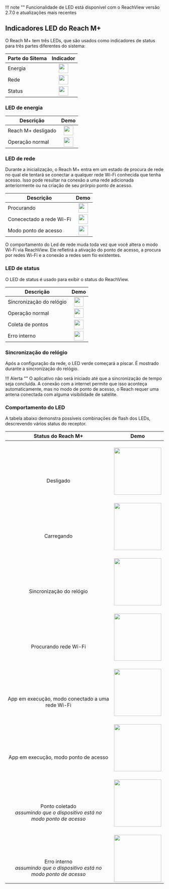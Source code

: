 !!! note ""
Funcionalidade de LED está disponível com o ReachView versão 2.7.0 e atualizações mais recentes 

## Indicadores LED do Reach M+

O Reach M+ tem três LEDs, que são usados como indicadores de status para três partes diferentes do sistema:

| Parte do Sitema | Indicador |
|-----------|------|
|Energia|<div style="text-align: center;"><img src="../img/reachm-plus/led-status/orange.png" style="width: 30px;"></div> |
|Rede|<div style="text-align: center;"><img src="../img/reachm-plus/led-status/blue.png" style="width: 30px;"></div> |
|Status|<div style="text-align: center;"><img src="../img/reachm-plus/led-status/green.png" style="width: 30px;"></div> |



### LED de energia

| Descrição | Demo |
|-----------|------|
|Reach M+ desligado |<div style="text-align: center;"><img src="../img/reachm-plus/led-status/grey.png" style="width: 30px;"></div> |
|Operação normal|<div style="text-align: center;"><img src="../img/reachm-plus/led-status/orange.png" style="width: 30px;"></div> |


### LED de rede

Durante a inicialização, o Reach M+ entra em um estado de procura de rede no qual ele tentará se conectar a qualquer rede Wi-Fi conhecida que tenha acesso. Isso pode resultar na conexão a uma rede adicionada anteriormente ou na criação de seu prórpio ponto de acesso.

| Descrição | Demo |
|-----------|------|
|Procurando|<div style="text-align: center;"><img src="../img/reachm-plus/led-status/network-scanning-led.gif" style="width: 30px;"></div> |
|Conecectado a rede Wi-Fi|<div style="text-align: center;"><img src="../img/reachm-plus/led-status/client-led.gif" style="width: 30px;"></div> |
|Modo ponto de acesso|<div style="text-align: center;"><img src="../img/reachm-plus/led-status/blue.png" style="width: 30px;"></div> |

O comportamento do Led de rede muda toda vez que você altera o modo Wi-Fi via ReachView. Ele refletirá a ativação do ponto de acesso, a procura por redes Wi-Fi e a conexão a redes sem fio existentes.

### LED de status

O LED de status é usado para exibir o status do ReachView. 

| Descrição | Demo |
|-----------|------|
|Sincronização do relógio|<div style="text-align: center;"><img src="../img/reachm-plus/led-status/time-sync-led.gif" style="width: 30px;"></div> |
|Operação normal|<div style="text-align: center;"><img src="../img/reachm-plus/led-status/green.png" style="width: 30px;"></div> |
|Coleta de pontos|<div style="text-align: center;"><img src="../img/reachm-plus/led-status/point-collection-led.gif" style="width: 30px;"></div> |
|Erro interno|<div style="text-align: center;"><img src="../img/reachm-plus/led-status/grey.png" style="width: 30px;"></div> |


### Sincronização do relógio
Após a configuração da rede, o LED verde começará a piscar. É mostrado durante a sincronização do relógio.

!!! Alerta ""
O aplicativo não será iniciado até que a sincronização de tempo seja concluída. A conexão com a internet permite que isso aconteça automaticamente, mas no modo de ponto de acesso, o Reach requer uma antena conectada com alguma visibilidade de satélite.



### Comportamento do LED

A tabela abaixo demonstra possíveis combinações de flash dos LEDs, descrevendo vários status do receptor. 


| Status do Reach M+ | Demo |
|--------------|-------|
|<br><br><br><br> <div style="text-align: center;"> Desligado </div> | <br> <div style="text-align: center;"><img src="../img/reachm-plus/led-status/off.png" style="height: 150px;"></div> |
|<br><br><br><br> <div style="text-align: center;"> Carregando </div> | <br> <div style="text-align: center;"><img src="../img/reachm-plus/led-status/loading.gif" style="height: 150px;"></div> |
|<br><br><br><br> <div style="text-align: center;"> Sincronização do relógio </div> | <br> <div style="text-align: center;"><img src="../img/reachm-plus/led-status/time-sync.gif" style="height: 150px;"></div> |
|<br><br><br><br> <div style="text-align: center;"> Procurando rede Wi-Fi </div> | <br> <div style="text-align: center;"><img src="../img/reachm-plus/led-status/network-scan.gif" style="height: 150px;"></div> |
|<br><br><br><br> <div style="text-align: center;"> App em execução, modo conectado a uma rede Wi-Fi </div> | <br> <div style="text-align: center;"><img src="../img/reachm-plus/led-status/running-client.gif" style="height: 150px;"></div>
|<br><br><br><br> <div style="text-align: center;"> App em execução, modo ponto de acesso </div> | <br> <div style="text-align: center;"><img src="../img/reachm-plus/led-status/running-hotspot.gif" style="height: 150px;"></div> |
|<br><br><br><br> <div style="text-align: center;"> Ponto coletado <br> _assumindo que o dispositivo está no modo ponto de acesso_ </div> | <br> <div style="text-align: center;"><img src="../img/reachm-plus/led-status/point-collection.gif" style="height: 150px;"></div>
|<br><br><br><br> <div style="text-align: center;"> Erro interno <br> _assumindo que o dispositivo está no modo ponto de acesso_ </div> | <br> <div style="text-align: center;"><img src="../img/reachm-plus/led-status/error.png" style="height: 150px;"></div>
